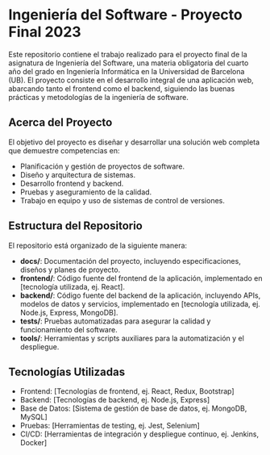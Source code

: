 # Ingeniería del Software - Proyecto Final 2023

Este repositorio contiene el trabajo realizado para el proyecto final de la asignatura de Ingeniería del Software, una materia obligatoria del cuarto año del grado en Ingeniería Informática en la Universidad de Barcelona (UB). El proyecto consiste en el desarrollo integral de una aplicación web, abarcando tanto el frontend como el backend, siguiendo las buenas prácticas y metodologías de la ingeniería de software.

## Acerca del Proyecto

El objetivo del proyecto es diseñar y desarrollar una solución web completa que demuestre competencias en:

- Planificación y gestión de proyectos de software.
- Diseño y arquitectura de sistemas.
- Desarrollo frontend y backend.
- Pruebas y aseguramiento de la calidad.
- Trabajo en equipo y uso de sistemas de control de versiones.

## Estructura del Repositorio

El repositorio está organizado de la siguiente manera:

- **docs/**: Documentación del proyecto, incluyendo especificaciones, diseños y planes de proyecto.
- **frontend/**: Código fuente del frontend de la aplicación, implementado en [tecnología utilizada, ej. React].
- **backend/**: Código fuente del backend de la aplicación, incluyendo APIs, modelos de datos y servicios, implementado en [tecnología utilizada, ej. Node.js, Express, MongoDB].
- **tests/**: Pruebas automatizadas para asegurar la calidad y funcionamiento del software.
- **tools/**: Herramientas y scripts auxiliares para la automatización y el despliegue.

## Tecnologías Utilizadas

- Frontend: [Tecnologías de frontend, ej. React, Redux, Bootstrap]
- Backend: [Tecnologías de backend, ej. Node.js, Express]
- Base de Datos: [Sistema de gestión de base de datos, ej. MongoDB, MySQL]
- Pruebas: [Herramientas de testing, ej. Jest, Selenium]
- CI/CD: [Herramientas de integración y despliegue continuo, ej. Jenkins, Docker]

